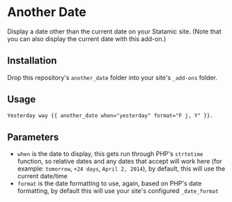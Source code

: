 # Another Date

Display a date other than the current date on your Statamic site. (Note that you can also display the current date with this add-on.)

## Installation

Drop this repository's `another_date` folder into your site's `_add-ons` folder.


## Usage

```html
Yesterday way {{ another_date when="yesterday" format="F j, Y" }}.
```

## Parameters

- `when` is the date to display, this gets run through PHP's `strtotime` function, so relative dates and any dates that accept will work here (for example: `tomorrow`, `+24 days`, `April 2, 2014`), by default, this will use the current date/time
- `format` is the date formatting to use, again, based on PHP's date formatting, by default this will use your site's configured `_date_format`